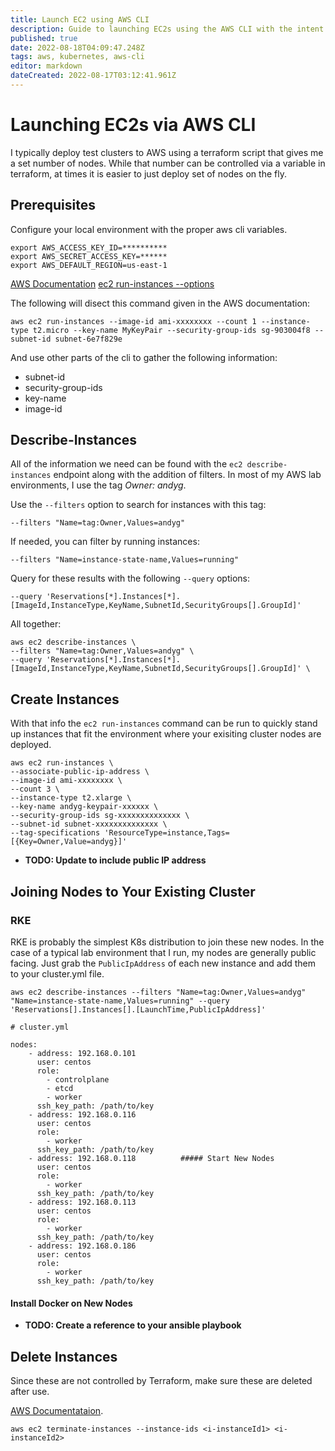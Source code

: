```yaml
---
title: Launch EC2 using AWS CLI
description: Guide to launching EC2s using the AWS CLI with the intent of adding additional nodes existing K8s clusters.
published: true
date: 2022-08-18T04:09:47.248Z
tags: aws, kubernetes, aws-cli
editor: markdown
dateCreated: 2022-08-17T03:12:41.961Z
---
```


# Launching EC2s via AWS CLI

I typically deploy test clusters to AWS using a terraform script that gives me a set number of nodes. While that number can be controlled via a variable in terraform, at times it is easier to just deploy set of nodes on the fly. 

## Prerequisites
Configure your local environment with the proper aws cli variables.

```
export AWS_ACCESS_KEY_ID=**********
export AWS_SECRET_ACCESS_KEY=******
export AWS_DEFAULT_REGION=us-east-1
```

[AWS Documentation](https://docs.aws.amazon.com/cli/latest/userguide/cli-services-ec2-instances.html)
[ec2 run-instances --options](https://docs.aws.amazon.com/cli/latest/reference/ec2/run-instances.html)

The following will disect this command given in the AWS documentation: 

```
aws ec2 run-instances --image-id ami-xxxxxxxx --count 1 --instance-type t2.micro --key-name MyKeyPair --security-group-ids sg-903004f8 --subnet-id subnet-6e7f829e
```

And use other parts of the cli to gather the following information: 

- subnet-id
- security-group-ids
- key-name
- image-id

## Describe-Instances

All of the information we need can be found with the `ec2 describe-instances` endpoint along with the addition of filters. In most of my AWS lab environments, I use the tag *Owner: andyg*. 

Use the `--filters` option to search for instances with this tag: 

```
--filters "Name=tag:Owner,Values=andyg"
```

If needed, you can filter by running instances: 

```
--filters "Name=instance-state-name,Values=running"
```

Query for these results with the following `--query` options:

```
--query 'Reservations[*].Instances[*].[ImageId,InstanceType,KeyName,SubnetId,SecurityGroups[].GroupId]'
```

All together: 

```
aws ec2 describe-instances \
--filters "Name=tag:Owner,Values=andyg" \
--query 'Reservations[*].Instances[*].[ImageId,InstanceType,KeyName,SubnetId,SecurityGroups[].GroupId]' \

```

## Create Instances

With that info the `ec2 run-instances` command can be run to quickly stand up instances that fit the environment where your exisiting cluster nodes are deployed. 

```
aws ec2 run-instances \
--associate-public-ip-address \
--image-id ami-xxxxxxxx \
--count 3 \
--instance-type t2.xlarge \
--key-name andyg-keypair-xxxxxx \
--security-group-ids sg-xxxxxxxxxxxxxx \
--subnet-id subnet-xxxxxxxxxxxxxx \
--tag-specifications 'ResourceType=instance,Tags=[{Key=Owner,Value=andyg}]'
```

- **TODO: Update to include public IP address**

## Joining Nodes to Your Existing Cluster

### RKE

RKE is probably the simplest K8s distribution to join these new nodes. In the case of a typical lab environment that I run, my nodes are generally public facing. Just grab the `PublicIpAddress` of each new instance and add them to your cluster.yml file. 

```
aws ec2 describe-instances --filters "Name=tag:Owner,Values=andyg" "Name=instance-state-name,Values=running" --query 'Reservations[].Instances[].[LaunchTime,PublicIpAddress]'
```


```
# cluster.yml

nodes:
    - address: 192.168.0.101
      user: centos
      role:
        - controlplane
        - etcd
        - worker
      ssh_key_path: /path/to/key
    - address: 192.168.0.116
      user: centos
      role:
        - worker
      ssh_key_path: /path/to/key
    - address: 192.168.0.118          ##### Start New Nodes
      user: centos
      role:
        - worker
      ssh_key_path: /path/to/key
    - address: 192.168.0.113
      user: centos
      role:
        - worker
      ssh_key_path: /path/to/key
    - address: 192.168.0.186
      user: centos
      role:
        - worker
      ssh_key_path: /path/to/key
```

#### Install Docker on New Nodes

- **TODO: Create a reference to your ansible playbook**

## Delete Instances

Since these are not controlled by Terraform, make sure these are deleted after use. 

[AWS Documentataion](https://awscli.amazonaws.com/v2/documentation/api/latest/reference/ec2/terminate-instances.html).

```
aws ec2 terminate-instances --instance-ids <i-instanceId1> <i-instanceId2> 
```
